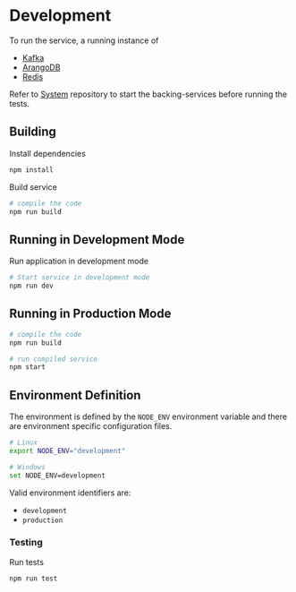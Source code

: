 # Development

To run the service, a running instance of

- [Kafka](https://kafka.apache.org/)
- [ArangoDB](https://www.arangodb.com/)
- [Redis](https://redis.io/)

Refer to [System](https://github.com/restorecommerce/system) repository to start the backing-services before running the tests.

## Building

Install dependencies

```sh
npm install
```

Build service

```sh
# compile the code
npm run build
```

## Running in Development Mode

Run application in development mode

```sh
# Start service in development mode
npm run dev
```

## Running in Production Mode

```sh
# compile the code
npm run build

# run compiled service
npm start
```

## Environment Definition

The environment is defined by the `NODE_ENV` environment variable
and there are environment specific configuration files.

```sh
# Linux
export NODE_ENV="development"

# Windows
set NODE_ENV=development
```

Valid environment identifiers are:

- `development`
- `production`

### Testing

Run tests

```sh
npm run test
```
